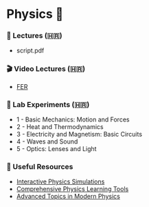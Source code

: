 # Physics 📂

### 📘 Lectures (🇭🇷)
- script.pdf


### 🎬 Video Lectures (🇭🇷)
- [FER](https://www.youtube.com/watch?v=RvCkUDBqb2Q&list=PLRFTXn5ZdqaMYY9RCkbThohEi3qTMn-gX)


### 🔬 Lab Experiments (🇭🇷)
- 1 - Basic Mechanics: Motion and Forces
- 2 - Heat and Thermodynamics
- 3 - Electricity and Magnetism: Basic Circuits
- 4 - Waves and Sound
- 5 - Optics: Lenses and Light


### 🔗 Useful Resources
- [Interactive Physics Simulations](http://example.com/simulations)
- [Comprehensive Physics Learning Tools](http://example.com/tools)
- [Advanced Topics in Modern Physics](http://example.com/modern-physics)
